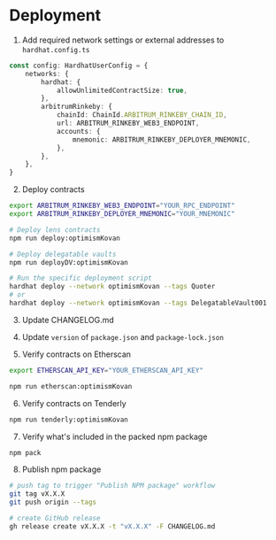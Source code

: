 # Deployment

1. Add required network settings or external addresses to `hardhat.config.ts`

```ts
const config: HardhatUserConfig = {
    networks: {
        hardhat: {
            allowUnlimitedContractSize: true,
        },
        arbitrumRinkeby: {
            chainId: ChainId.ARBITRUM_RINKEBY_CHAIN_ID,
            url: ARBITRUM_RINKEBY_WEB3_ENDPOINT,
            accounts: {
                mnemonic: ARBITRUM_RINKEBY_DEPLOYER_MNEMONIC,
            },
        },
    },
}
```

2. Deploy contracts

```bash
export ARBITRUM_RINKEBY_WEB3_ENDPOINT="YOUR_RPC_ENDPOINT"
export ARBITRUM_RINKEBY_DEPLOYER_MNEMONIC="YOUR_MNEMONIC"

# Deploy lens contracts
npm run deploy:optimismKovan

# Deploy delegatable vaults
npm run deployDV:optimismKovan

# Run the specific deployment script
hardhat deploy --network optimismKovan --tags Quoter
# or
hardhat deploy --network optimismKovan --tags DelegatableVault001
```

3. Update CHANGELOG.md

4. Update `version` of `package.json` and `package-lock.json`

5. Verify contracts on Etherscan
```bash
export ETHERSCAN_API_KEY="YOUR_ETHERSCAN_API_KEY"

npm run etherscan:optimismKovan
```

6. Verify contracts on Tenderly
```bash
npm run tenderly:optimismKovan
```

7. Verify what's included in the packed npm package

```bash
npm pack
```

8. Publish npm package

```bash
# push tag to trigger "Publish NPM package" workflow
git tag vX.X.X
git push origin --tags

# create GitHub release
gh release create vX.X.X -t "vX.X.X" -F CHANGELOG.md
```

